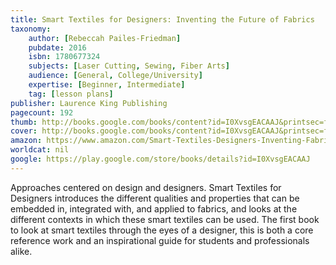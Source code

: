 ```yaml
---
title: Smart Textiles for Designers: Inventing the Future of Fabrics
taxonomy:
	author: [Rebeccah Pailes-Friedman]
	pubdate: 2016
	isbn: 1780677324
	subjects: [Laser Cutting, Sewing, Fiber Arts]
	audience: [General, College/University]
	expertise: [Beginner, Intermediate]
	tag: [lesson plans]
publisher: Laurence King Publishing
pagecount: 192
thumb: http://books.google.com/books/content?id=I0XvsgEACAAJ&printsec=frontcover&img=1&zoom=1&imgtk=AFLRE72tDAhsqwF6U74-iBqO68S5_wT1RipcK-ttIgVq6WydVPdOXu2busFHadPJS6xq016kZOBtStjKCrZmswF4mNeHJGrQxRH0DeFeZSkJwRI_pKr1S8RvMgBI4yCI9ukjYCinLSBS&source=gbs_api
cover: http://books.google.com/books/content?id=I0XvsgEACAAJ&printsec=frontcover&img=1&zoom=1&imgtk=AFLRE72tDAhsqwF6U74-iBqO68S5_wT1RipcK-ttIgVq6WydVPdOXu2busFHadPJS6xq016kZOBtStjKCrZmswF4mNeHJGrQxRH0DeFeZSkJwRI_pKr1S8RvMgBI4yCI9ukjYCinLSBS&source=gbs_api
amazon: https://www.amazon.com/Smart-Textiles-Designers-Inventing-Fabrics/dp/1780677324/ref=pd_sim_14_1?_encoding=UTF8&pd_rd_i=1780677324&pd_rd_r=8daddcc2-f2c9-11e8-a029-3b664630e258&pd_rd_w=QLTK9&pd_rd_wg=b7EIQ&pf_rd_i=desktop-dp-sims&pf_rd_m=ATVPDKIKX0DER&pf_rd_p=18bb0b78-4200-49b9-ac91-f141d61a1780&pf_rd_r=T1HXS3N5X9ESSMWG0ZDV&pf_rd_s=desktop-dp-sims&pf_rd_t=40701&psc=1&refRID=T1HXS3N5X9ESSMWG0ZDV
worldcat: nil
google: https://play.google.com/store/books/details?id=I0XvsgEACAAJ
---
```

Approaches centered on design and designers. Smart Textiles for Designers introduces the different qualities and properties that can be embedded in, integrated with, and applied to fabrics, and looks at the different contexts in which these smart textiles can be used. The first book to look at smart textiles through the eyes of a designer, this is both a core reference work and an inspirational guide for students and professionals alike.